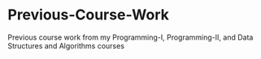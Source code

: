 # Previous-Course-Work
Previous course work from my Programming-I, Programming-II, and Data Structures and Algorithms courses
